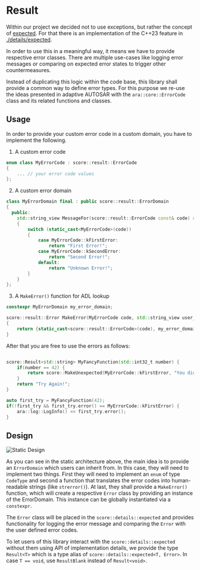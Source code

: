 # Result

Within our project we decided not to use exceptions, but rather the concept of [expected](https://wg21.link/p0323). For
that there is an implementation of the C++23 feature in [./details/expected](details/expected/expected.h).

In order to use this in a meaningful way, it means we have to provide respective error classes. There are multiple
use-cases like logging error messages or comparing on expected error states to trigger other countermeasures.

Instead of duplicating this logic within the code base, this library shall provide a common way to define error
types. For this purpose we re-use the ideas presented in adaptive AUTOSAR with the `ara::core::ErrorCode` class and its
related functions and classes.

## Usage

In order to provide your custom error code in a custom domain, you have to implement the following.

1. A custom error code
```c++
enum class MyErrorCode : score::result::ErrorCode
{
    ... // your error code values
};
```

2. A custom error domain
```c++
class MyErrorDomain final : public score::result::ErrorDomain
{
  public:
    std::string_view MessageFor(score::result::ErrorCode const& code) const noexcept override
    {
        switch (static_cast<MyErrorCode>(code))
        {
            case MyErrorCode::kFirstError:
                return "First Error!";
            case MyErrorCode::kSecondError:
                return "Second Error!";
            default:
                return "Unknown Error!";
        }
    }
};
```

3. A `MakeError()` function for ADL lookup
```c++
constexpr MyErrorDomain my_error_domain;

score::result::Error MakeError(MyErrorCode code, std::string_view user_message = "") noexcept
{
    return {static_cast<score::result::ErrorCode>(code), my_error_domain, user_message};
}
```

After that you are free to use the errors as follows:
```c++

score::Result<std::string> MyFancyFunction(std::int32_t number) {
    if(number == 42) {
        return score::MakeUnexpected(MyErrorCode::kFirstError, "You did it!");
    }
    return "Try Again!";
}

auto first_try = MyFancyFunction(42);
if(!first_try && first_try.error() == MyErrorCode::kFirstError) {
    ara::log::LogInfo() << first_try.error();
}

```


## Design

![Static Design](https://www.plantuml.com/plantuml/proxy?src=https://raw.githubusercontent.com/swh/safe-posix-platform/score/result/static_design.uxf)

As you can see in the static architecture above, the main idea is to provide an `ErrorDomain` which users can inherit
from. In this case, they will need to implement two things. First they will need to implement an `enum` of type
`CodeType` and second a function that translates the error codes into human-readable strings (like `strerror()`). At
last, they shall provide a `MakeError()` function, which will create a respective `Error` class by providing an instance
of the ErrorDomain. This instance can be globally instantiated via a `constexpr`.

The `Error` class will be placed in the `score::details::expected` and provides functionality for logging the error
message and comparing the `Error` with the user defined error codes.

To let users of this library interact with the `score::details::expected` without them using API of implementation
details, we provide the type `Result<T>` which is a type alias of `score::details::expected<T, Error>`.
In case `T == void`, use `ResultBlank` instead of `Result<void>`.
